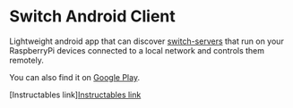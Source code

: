# Switch Android Client
Lightweight android app that can discover [switch-servers](https://github.com/sshlyk/switch-server) that run on your RaspberryPi devices connected to a local network and controls them remotely.

You can also find it on [Google Play](https://play.google.com/store/apps/details?id=com.alisa.lswitch).

[Instructables link][Instructables link](http://www.instructables.com/id/RaspberryPi-Android-Switch-Home-automation/)
